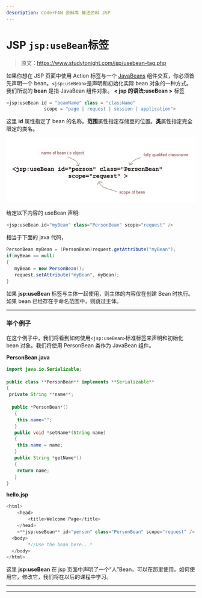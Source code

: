 ```yaml
---
description: CoderFAN 资料库 算法资料 JSP
---
```


# JSP `jsp:useBean`标签

> 原文：<https://www.studytonight.com/jsp/usebean-tag.php>

如果你想在 JSP 页面中使用 Action 标签与一个 [JavaBeans](javabeans-component.php) 组件交互，你必须首先声明一个 bean。`<jsp:useBean>`是声明和初始化实际 bean 对象的一种方式。我们所说的 **bean** 是指 JavaBean 组件对象。 **< jsp 的语法:useBean >** 标签

```java
<jsp:useBean id = "beanName" class = "className" 
              scope = "page | request | session | application"> 
```

这里 **id** 属性指定了 bean 的名称。**范围**属性指定存储豆的位置。**类**属性指定完全限定的类名。

![useBean Tag in JSP](img/0f93d3053a6c87b1fda7733caf8f5c27.png)

给定以下内容的 useBean 声明:

```java
<jsp:useBean id="myBean" class="PersonBean" scope="request" /> 
```

相当于下面的 java 代码，

```java
PersonBean myBean = (PersonBean)request.getAttribute("myBean");
if(myBean == null)
{
   myBean = new PersonBean();
   request.setAttribute("myBean", myBean);
} 
```

如果 **jsp:useBean** 标签与主体一起使用，则主体的内容仅在创建 Bean 时执行。如果 bean 已经存在于命名范围中，则跳过主体。

* * *

### 举个例子

在这个例子中，我们将看到如何使用`<jsp:useBean>`标准标签来声明和初始化 bean 对象。我们将使用 PersonBean 类作为 JavaBean 组件。

**PersonBean.java**

```java
import java.io.Serializable;

public class **PersonBean** implements **Serializable**
{
 private String **name**;

  public *PersonBean*()
   {
    this.name="";
   }
   public void *setName*(String name)
   {
    this.name = name;
   }
   public String *getName*()
   {
    return name;
   }
} 
```

**hello.jsp**

```java
<html>
    <head>
        <title>Welcome Page</title>
    </head>
    <**jsp:useBean** id="person" class="PersonBean" scope="request" />
  <body>
        *//Use the bean here...*  
  </body>
</html> 
```

这里 **jsp:useBean** 在 jsp 页面中声明了一个“人”Bean，可以在那里使用。如何使用它，修改它，我们将在以后的课程中学习。

* * *

* * *